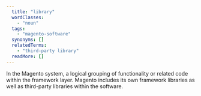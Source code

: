 ```yaml
---
  title: "library"
  wordClasses: 
    - "noun"
  tags: 
    - "magento-software"
  synonyms: []
  relatedTerms: 
    - "third-party library"
  readMore: []
---
```

In the Magento system, a logical grouping of functionality or related code within the framework layer. Magento includes its own framework libraries as well as third-party libraries within the software.
